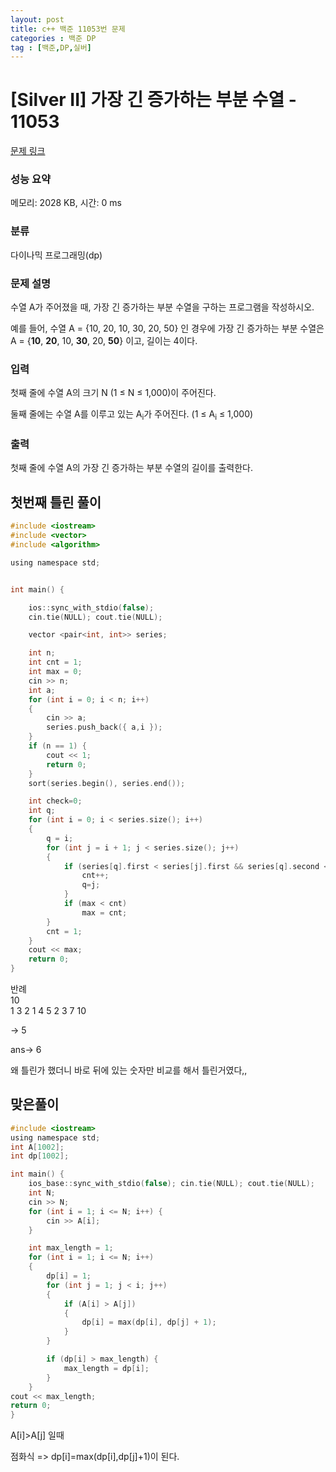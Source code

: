 ```yaml
---
layout: post
title: c++ 백준 11053번 문제
categories : 백준 DP
tag : [백준,DP,실버]
---
```


# [Silver II] 가장 긴 증가하는 부분 수열 - 11053 

[문제 링크](https://www.acmicpc.net/problem/11053) 

### 성능 요약

메모리: 2028 KB, 시간: 0 ms

### 분류

다이나믹 프로그래밍(dp)

### 문제 설명

<p>수열 A가 주어졌을 때, 가장 긴 증가하는 부분 수열을 구하는 프로그램을 작성하시오.</p>

<p>예를 들어, 수열 A = {10, 20, 10, 30, 20, 50} 인 경우에 가장 긴 증가하는 부분 수열은 A = {<strong>10</strong>, <strong>20</strong>, 10, <strong>30</strong>, 20, <strong>50</strong>} 이고, 길이는 4이다.</p>

### 입력 

 <p>첫째 줄에 수열 A의 크기 N (1 ≤ N ≤ 1,000)이 주어진다.</p>

<p>둘째 줄에는 수열 A를 이루고 있는 A<sub>i</sub>가 주어진다. (1 ≤ A<sub>i</sub> ≤ 1,000)</p>

### 출력 

 <p>첫째 줄에 수열 A의 가장 긴 증가하는 부분 수열의 길이를 출력한다.</p>


## 첫번째 틀린 풀이

```c
#include <iostream>
#include <vector>
#include <algorithm>

using namespace std;


int main() {

	ios::sync_with_stdio(false);
	cin.tie(NULL); cout.tie(NULL);

	vector <pair<int, int>> series;

	int n;
	int cnt = 1;
	int max = 0;
	cin >> n;
	int a;
	for (int i = 0; i < n; i++)
	{
		cin >> a;
		series.push_back({ a,i });
	}
	if (n == 1) {
		cout << 1;
		return 0;
	}
	sort(series.begin(), series.end());

	int check=0;
	int q;
	for (int i = 0; i < series.size(); i++)
	{
		q = i;
		for (int j = i + 1; j < series.size(); j++)
		{
			if (series[q].first < series[j].first && series[q].second < series[j].second) {
				cnt++;
				q=j;
			}
			if (max < cnt)
				max = cnt;
		}
		cnt = 1;
	}
	cout << max;
	return 0;
}
```

반례   
10  
1 3 2 1 4 5 2 3 7 10

-> 5

ans-> 6

왜 틀린가 했더니 바로 뒤에 있는 숫자만 비교를 해서 틀린거였다,,   


## 맞은풀이 
```c
#include <iostream>
using namespace std;
int A[1002];
int dp[1002];

int main() {
	ios_base::sync_with_stdio(false); cin.tie(NULL); cout.tie(NULL);
	int N;
	cin >> N;
	for (int i = 1; i <= N; i++) {
		cin >> A[i];
	}

	int max_length = 1;
	for (int i = 1; i <= N; i++)
	{
		dp[i] = 1;
		for (int j = 1; j < i; j++)
		{
			if (A[i] > A[j])
			{
				dp[i] = max(dp[i], dp[j] + 1);
			}
		}

		if (dp[i] > max_length) {
			max_length = dp[i];
		}
	}
cout << max_length;
return 0;
}
```

A[i]>A[j] 일때     
 
점화식 => dp[i]=max(dp[i],dp[j]+1)이 된다.